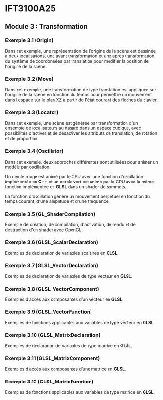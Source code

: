 # IFT3100A25

## Module 3 : Transformation

### Exemple 3.1 (Origin)

Dans cet exemple, une représentation de l'origine de la scène est dessinée à deux localisations, une avant transformation et une après transformation du système de coordonnées par translation pour modifier la position de l'origine de la scène.

### Exemple 3.2 (Move)

Dans cet exemple, une transformation de type translation est appliquée sur l'origine de la scène en fonction du temps pour permettre un mouvement dans l'espace sur le plan XZ à partir de l'état courant des flèches du clavier.

### Exemple 3.3 (Locator)

Dans cet exemple, une scène est générée par transformation d'un ensemble de localisateurs au hasard dans un espace cubique, avec possibilités d'activer et de désactiver les attributs de translation, de rotation et de proportion.

### Exemple 3.4 (Oscillator)

Dans cet exemple, deux approches différentes sont utilisées pour animer un modèle par oscillation.

Un cercle rouge est animé par le CPU avec une fonction d'oscillation implémentée en **C++** et un cercle vert est animé par le GPU avec la même fonction implémentée en **GLSL** dans un shader de sommets.

La fonction d'oscillation génère un mouvement perpétuel en fonction du temps courant, d'une amplitude et d'une fréquence.

### Exemple 3.5 (GL_ShaderCompilation)

Exemple de création, de compilation, d'activation, de rendu et de destruction d'un shader avec OpenGL.

### Exemple 3.6 (GLSL_ScalarDeclaration)

Exemples de déclaration de variables scalaires en **GLSL**.

### Exemple 3.7 (GLSL_VectorDeclaration)

Exemples de déclaration de variables de type vecteur en **GLSL**.

### Exemple 3.8 (GLSL_VectorComponent)

Exemples d’accès aux composantes d’un vecteur en **GLSL**.

### Exemple 3.9 (GLSL_VectorFunction)

Exemples de fonctions applicables aux variables de type vecteur en **GLSL**.

### Exemple 3.10 (GLSL_MatrixDeclaration)

Exemples de déclaration de variables de type matrice en **GLSL**.

### Exemple 3.11 (GLSL_MatrixComponent)

Exemples d’accès aux composantes d’une matrice en **GLSL**.

### Exemple 3.12 (GLSL_MatrixFunction)

Exemples de fonctions applicables aux variables de type matrice en **GLSL**.
